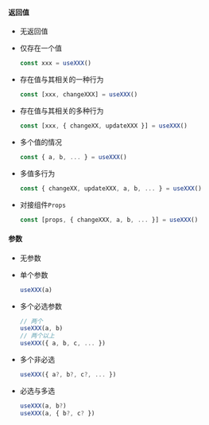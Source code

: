 #### 返回值

- 无返回值

- 仅存在一个值

  ```js
  const xxx = useXXX()
  ```

- 存在值与其相关的一种行为

  ```js
  const [xxx, changeXXX] = useXXX()
  ```

- 存在值与其相关的多种行为

  ```js
  const [xxx, { changeXX, updateXXX }] = useXXX()
  ```

- 多个值的情况

  ```js
  const { a, b, ... } = useXXX()
  ```

- 多值多行为

  ```js
  const { changeXX, updateXXX, a, b, ... } = useXXX()
  ```

- 对接组件`Props`

  ```js
  const [props, { changeXXX, a, b, ... }] = useXXX()
  ```

#### 参数

- 无参数

- 单个参数

  ```js
  useXXX(a)
  ```

- 多个必选参数

  ```js
  // 两个
  useXXX(a, b)
  // 两个以上
  useXXX({ a, b, c, ... })
  ```

- 多个非必选

  ```js
  useXXX({ a?, b?, c?, ... })
  ```

- 必选与多选

  ```js
  useXXX(a, b?)
  useXXX(a, { b?, c? })
  ```
